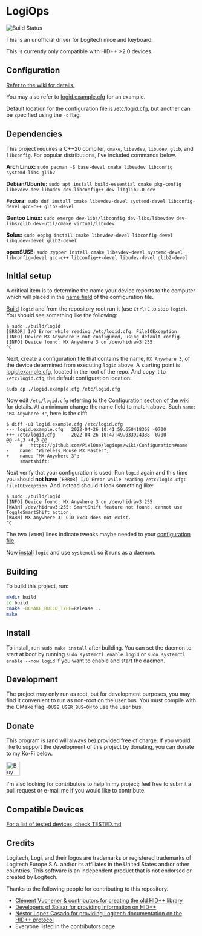 # LogiOps

![Build Status](https://github.com/PixlOne/logiops/actions/workflows/build-test.yml/badge.svg)

This is an unofficial driver for Logitech mice and keyboard.

This is currently only compatible with HID++ \>2.0 devices.

## Configuration
[Refer to the wiki for details.](https://github.com/PixlOne/logiops/wiki/Configuration)

You may also refer to [logid.example.cfg](./logid.example.cfg) for an example.

Default location for the configuration file is /etc/logid.cfg, but another can be specified using the `-c` flag.

## Dependencies

This project requires a C++20 compiler, `cmake`, `libevdev`, `libudev`, `glib`, and `libconfig`.
For popular distributions, I've included commands below.

**Arch Linux:** `sudo pacman -S base-devel cmake libevdev libconfig systemd-libs glib2`

**Debian/Ubuntu:** `sudo apt install build-essential cmake pkg-config libevdev-dev libudev-dev libconfig++-dev libglib2.0-dev`

**Fedora:** `sudo dnf install cmake libevdev-devel systemd-devel libconfig-devel gcc-c++ glib2-devel`

**Gentoo Linux:** `sudo emerge dev-libs/libconfig dev-libs/libevdev dev-libs/glib dev-util/cmake virtual/libudev`

**Solus:** `sudo eopkg install cmake libevdev-devel libconfig-devel libgudev-devel glib2-devel`

**openSUSE:** `sudo zypper install cmake libevdev-devel systemd-devel libconfig-devel gcc-c++ libconfig++-devel libudev-devel glib2-devel`

## Initial setup

A critical item is to determine the name your device reports to the computer
which will placed in the [name field](https://github.com/pixlone/logiops/wiki/configuration#name)
of the configuration file.

[Build](#building) `logid` and from the repository root run it (use `Ctrl+C` to stop `logid`).
You should see something like the following:
```
$ sudo ./build/logid
[ERROR] I/O Error while reading /etc/logid.cfg: FileIOException
[INFO] Device MX Anywhere 3 not configured, using default config.
[INFO] Device found: MX Anywhere 3 on /dev/hidraw3:255
^C
```

Next, create a configuration file that contains the name, `MX Anywhere 3`, of the
device determined from executing `logid` above. A starting point is [logid.example.cfg](./logid.example.cfg),
located in the root of the repo. And copy it to `/etc/logid.cfg`, the default configuration location:
```
sudo cp ./logid.example.cfg /etc/logid.cfg
```

Now edit `/etc/logid.cfg` referring to the
[Configuration section of the wiki](https://github.com/pixlone/logiops/wiki/configuration)
for details. At a minimum change the name field to match above.
Such `name: "MX Anywhere 3"`, here is the diff:
```
$ diff -u1 logid.example.cfg /etc/logid.cfg
--- logid.example.cfg   2022-04-26 10:41:59.650418368 -0700
+++ /etc/logid.cfg      2022-04-26 10:47:49.033924388 -0700
@@ -4,3 +4,3 @@
     #   https://github.com/PixlOne/logiops/wiki/Configuration#name
-    name: "Wireless Mouse MX Master";
+    name: "MX Anywhere 3";
     smartshift:
```

Next verify that your configuration is used. Run `logid` again
and this time you should **not have** `[ERROR] I/O Error while reading /etc/logid.cfg: FileIOException`.
And instead should it look something like:
```
$ sudo ./build/logid
[INFO] Device found: MX Anywhere 3 on /dev/hidraw3:255
[WARN] /dev/hidraw3:255: SmartShift feature not found, cannot use ToggleSmartShift action.
[WARN] MX Anywhere 3: CID 0xc3 does not exist.
^C
```

The two `[WARN]` lines indicate tweaks maybe needed to your
[configuration file](https://github.com/pixlone/logiops/wiki/configuration).


Now [install](#install) `logid` and use `systemctl` so it runs as a daemon.

## Building

To build this project, run:

```bash
mkdir build
cd build
cmake -DCMAKE_BUILD_TYPE=Release ..
make
```

## Install

To install, run `sudo make install` after building. You can set the daemon to start at boot by running `sudo systemctl enable logid` or `sudo systemctl enable --now logid` if you want to enable and start the daemon.

## Development

The project may only run as root, but for development purposes, you may find it
convenient to run as non-root on the user bus. You must compile with the CMake
flag `-DUSE_USER_BUS=ON` to use the user bus.

## Donate
This program is (and will always be) provided free of charge. If you would like to support the development of this project by donating, you can donate to my Ko-Fi below.

<a href='https://ko-fi.com/R6R81QQ9M' target='_blank'><img height='36' style='border:0px;height:36px;' src='https://cdn.ko-fi.com/cdn/kofi1.png?v=2' border='0' alt='Buy Me a Coffee at ko-fi.com' /></a>

I'm also looking for contributors to help in my project; feel free to submit a pull request or e-mail me if you would like to contribute.

## Compatible Devices

[For a list of tested devices, check TESTED.md](TESTED.md)

## Credits

Logitech, Logi, and their logos are trademarks or registered trademarks of Logitech Europe S.A. and/or its affiliates in the United States and/or other countries. This software is an independent product that is not endorsed or created by Logitech.

Thanks to the following people for contributing to this repository.

- [Clément Vuchener & contributors for creating the old HID++ library](https://github.com/cvuchener/hidpp)
- [Developers of Solaar for providing information on HID++](https://github.com/pwr-Solaar/Solaar)
- [Nestor Lopez Casado for providing Logitech documentation on the HID++ protocol](http://drive.google.com/folderview?id=0BxbRzx7vEV7eWmgwazJ3NUFfQ28)
- Everyone listed in the contributors page
